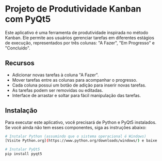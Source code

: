 # Projeto de Produtividade Kanban com PyQt5

Este aplicativo é uma ferramenta de produtividade inspirada no método Kanban. Ele permite aos usuários gerenciar tarefas em diferentes estágios de execução, representados por três colunas: "A Fazer", "Em Progresso" e "Concluído".

## Recursos

- Adicionar novas tarefas à coluna "A Fazer".
- Mover tarefas entre as colunas para acompanhar o progresso.
- Cada coluna possui um botão de adição para inserir novas tarefas.
- As tarefas podem ser removidas ou editadas.
- Interface de arrastar e soltar para fácil manipulação das tarefas.

## Instalação

Para executar este aplicativo, você precisará de Python e PyQt5 instalados. Se você ainda não tem esses componentes, siga as instruções abaixo:

```bash
# Instalar Python (assumindo que o sistema operacional é Windows)
[Visite Python.org](https://www.python.org/downloads/windows/) e baixe a versão mais recente do Python.

# Instalar PyQt5
pip install pyqt5
